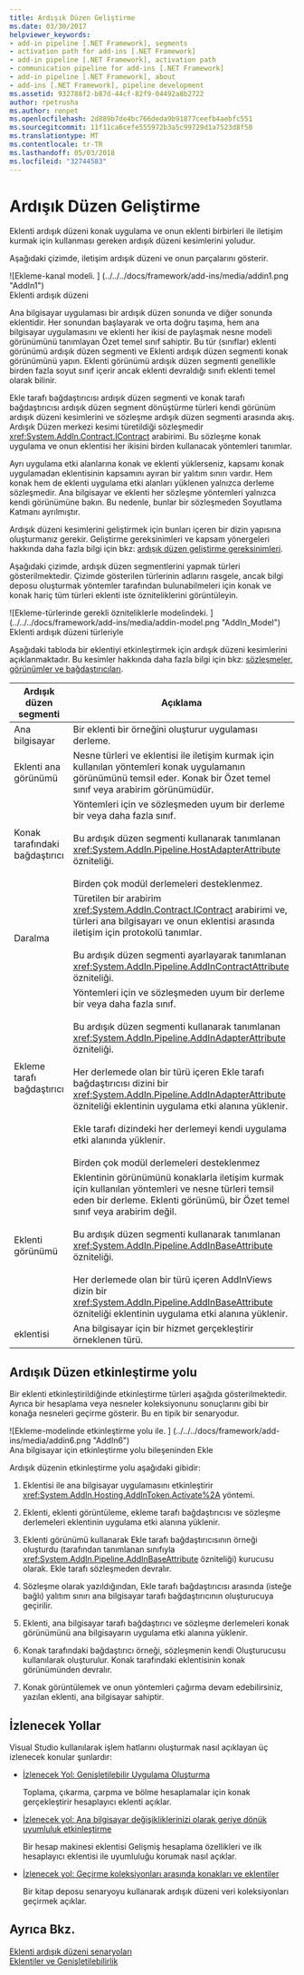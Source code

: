 ```yaml
---
title: Ardışık Düzen Geliştirme
ms.date: 03/30/2017
helpviewer_keywords:
- add-in pipeline [.NET Framework], segments
- activation path for add-ins [.NET Framework]
- add-in pipeline [.NET Framework], activation path
- communication pipeline for add-ins [.NET Framework]
- add-in pipeline [.NET Framework], about
- add-ins [.NET Framework], pipeline development
ms.assetid: 932788f2-b87d-44cf-82f9-04492a8b2722
author: rpetrusha
ms.author: ronpet
ms.openlocfilehash: 2d889b7de4bc766deda9b91877ceefb4aebfc551
ms.sourcegitcommit: 11f11ca6cefe555972b3a5c99729d1a7523d8f50
ms.translationtype: MT
ms.contentlocale: tr-TR
ms.lasthandoff: 05/03/2018
ms.locfileid: "32744583"
---
```

# <a name="pipeline-development"></a>Ardışık Düzen Geliştirme
Eklenti ardışık düzeni konak uygulama ve onun eklenti birbirleri ile iletişim kurmak için kullanması gereken ardışık düzeni kesimlerini yoludur.  
  
 Aşağıdaki çizimde, iletişim ardışık düzeni ve onun parçalarını gösterir.  
  
 ![Ekleme&#45;kanal modeli. ] (../../../docs/framework/add-ins/media/addin1.png "AddIn1")  
Eklenti ardışık düzeni  
  
 Ana bilgisayar uygulaması bir ardışık düzen sonunda ve diğer sonunda eklentidir. Her sonundan başlayarak ve orta doğru taşıma, hem ana bilgisayar uygulamasını ve eklenti her ikisi de paylaşmak nesne modeli görünümünü tanımlayan Özet temel sınıf sahiptir. Bu tür (sınıflar) eklenti görünümü ardışık düzen segmenti ve Eklenti ardışık düzen segmenti konak görünümünü yapın. Eklenti görünümü ardışık düzen segmenti genellikle birden fazla soyut sınıf içerir ancak eklenti devraldığı sınıfı eklenti temel olarak bilinir.  
  
 Ekle tarafı bağdaştırıcısı ardışık düzen segmenti ve konak tarafı bağdaştırıcısı ardışık düzen segment dönüştürme türleri kendi görünüm ardışık düzeni kesimlerini ve sözleşme ardışık düzen segmenti arasında akış. Ardışık Düzen merkezi kesimi türetildiği sözleşmedir <xref:System.AddIn.Contract.IContract> arabirimi. Bu sözleşme konak uygulama ve onun eklentisi her ikisini birden kullanacak yöntemleri tanımlar.  
  
 Ayrı uygulama etki alanlarına konak ve eklenti yüklerseniz, kapsamı konak uygulamadan eklentisinin kapsamını ayıran bir yalıtım sınırı vardır. Hem konak hem de eklenti uygulama etki alanları yüklenen yalnızca derleme sözleşmedir. Ana bilgisayar ve eklenti her sözleşme yöntemleri yalnızca kendi görünümüne bakın. Bu nedenle, bunlar bir sözleşmeden Soyutlama Katmanı ayrılmıştır.  
  
 Ardışık düzeni kesimlerini geliştirmek için bunları içeren bir dizin yapısına oluşturmanız gerekir. Geliştirme gereksinimleri ve kapsam yönergeleri hakkında daha fazla bilgi için bkz: [ardışık düzen geliştirme gereksinimleri](http://msdn.microsoft.com/library/ef9fa986-e80b-43e1-868b-247f4c1d9da5).  
  
 Aşağıdaki çizimde, ardışık düzen segmentlerini yapmak türleri gösterilmektedir. Çizimde gösterilen türlerinin adlarını rasgele, ancak bilgi deposu oluşturmak yöntemler tarafından bulunabilmeleri için konak ve konak hariç tüm türleri eklenti iste özniteliklerini görüntüleyin.  
  
 ![Ekleme&#45;türlerinde gerekli özniteliklerle modelindeki. ] (../../../docs/framework/add-ins/media/addin-model.png "AddIn_Model")  
Eklenti ardışık düzeni türleriyle  
  
 Aşağıdaki tabloda bir eklentiyi etkinleştirmek için ardışık düzeni kesimlerini açıklanmaktadır. Bu kesimler hakkında daha fazla bilgi için bkz: [sözleşmeler, görünümler ve bağdaştırıcıları](http://msdn.microsoft.com/library/a6460173-9507-4b87-8c07-d4ee245d715c).  
  
|Ardışık düzen segmenti|Açıklama|  
|----------------------|-----------------|  
|Ana bilgisayar|Bir eklenti bir örneğini oluşturur uygulaması derleme.|  
|Eklenti ana görünümü|Nesne türleri ve eklentisi ile iletişim kurmak için kullanılan yöntemleri konak uygulamanın görünümünü temsil eder. Konak bir Özet temel sınıf veya arabirim görünümüdür.|  
|Konak tarafındaki bağdaştırıcı|Yöntemleri için ve sözleşmeden uyum bir derleme bir veya daha fazla sınıf.<br /><br /> Bu ardışık düzen segmenti kullanarak tanımlanan <xref:System.AddIn.Pipeline.HostAdapterAttribute> özniteliği.<br /><br /> Birden çok modül derlemeleri desteklenmez.|  
|Daralma|Türetilen bir arabirim <xref:System.AddIn.Contract.IContract> arabirimi ve, türleri ana bilgisayarı ve onun eklentisi arasında iletişim için protokolü tanımlar.<br /><br /> Bu ardışık düzen segmenti ayarlayarak tanımlanan <xref:System.AddIn.Pipeline.AddInContractAttribute> özniteliği.|  
|Ekleme tarafı bağdaştırıcı|Yöntemleri için ve sözleşmeden uyum bir derleme bir veya daha fazla sınıf.<br /><br /> Bu ardışık düzen segmenti kullanarak tanımlanan <xref:System.AddIn.Pipeline.AddInAdapterAttribute> özniteliği.<br /><br /> Her derlemede olan bir türü içeren Ekle tarafı bağdaştırıcısı dizini bir <xref:System.AddIn.Pipeline.AddInAdapterAttribute> özniteliği eklentinin uygulama etki alanına yüklenir.<br /><br /> Ekle tarafı dizindeki her derlemeyi kendi uygulama etki alanında yüklenir.<br /><br /> Birden çok modül derlemeleri desteklenmez|  
|Eklenti görünümü|Eklentinin görünümünü konaklarla iletişim kurmak için kullanılan yöntemleri ve nesne türleri temsil eden bir derleme. Eklenti görünümü, bir Özet temel sınıf veya arabirim değil.<br /><br /> Bu ardışık düzen segmenti kullanarak tanımlanan <xref:System.AddIn.Pipeline.AddInBaseAttribute> özniteliği.<br /><br /> Her derlemede olan bir türü içeren AddInViews dizin bir <xref:System.AddIn.Pipeline.AddInBaseAttribute> özniteliği eklentinin uygulama etki alanına yüklenir.|  
|eklentisi|Ana bilgisayar için bir hizmet gerçekleştirir örneklenen türü.|  
  
## <a name="pipeline-activation-path"></a>Ardışık Düzen etkinleştirme yolu  
 Bir eklenti etkinleştirildiğinde etkinleştirme türleri aşağıda gösterilmektedir. Ayrıca bir hesaplama veya nesneler koleksiyonunu sonuçlarını gibi bir konağa nesneleri geçirme gösterir. Bu en tipik bir senaryodur.  
  
 ![Ekleme&#45;modelinde etkinleştirme yolu ile. ] (../../../docs/framework/add-ins/media/addin6.png "AddIn6")  
Ana bilgisayar için etkinleştirme yolu bileşeninden Ekle  
  
 Ardışık düzenin etkinleştirme yolu aşağıdaki gibidir:  
  
1.  Eklentisi ile ana bilgisayar uygulamasını etkinleştirir <xref:System.AddIn.Hosting.AddInToken.Activate%2A> yöntemi.  
  
2.  Eklenti, eklenti görüntüleme, ekleme tarafı bağdaştırıcısı ve sözleşme derlemeleri eklentinin uygulama etki alanına yüklenir.  
  
3.  Eklenti görünümü kullanarak Ekle tarafı bağdaştırıcısının örneği oluşturdu (tarafından tanımlanan sınıfıyla <xref:System.AddIn.Pipeline.AddInBaseAttribute> özniteliği) kurucusu olarak. Ekle tarafı sözleşmeden devralır.  
  
4.  Sözleşme olarak yazıldığından, Ekle tarafı bağdaştırıcısı arasında (isteğe bağlı) yalıtım sınırı ana bilgisayar tarafı bağdaştırıcının oluşturucuya geçirilir.  
  
5.  Eklenti, ana bilgisayar tarafı bağdaştırıcı ve sözleşme derlemeleri konak görünümünü ana bilgisayarın uygulama etki alanına yüklenir.  
  
6.  Konak tarafındaki bağdaştırıcı örneği, sözleşmenin kendi Oluşturucusu kullanılarak oluşturulur. Konak tarafındaki eklentisinin konak görünümünden devralır.  
  
7.  Konak görüntülemek ve onun yöntemleri çağırma devam edebilirsiniz, yazılan eklenti, ana bilgisayar sahiptir.  
  
## <a name="walkthroughs"></a>İzlenecek Yollar  
 Visual Studio kullanılarak işlem hatlarını oluşturmak nasıl açıklayan üç izlenecek konular şunlardır:  
  
-   [İzlenecek Yol: Genişletilebilir Uygulama Oluşturma](../../../docs/framework/add-ins/walkthrough-create-extensible-app.md)  
  
     Toplama, çıkarma, çarpma ve bölme hesaplamalar için konak gerçekleştirir hesaplayıcı eklenti açıklar.  
  
-   [İzlenecek yol: Ana bilgisayar değişikliklerinizi olarak geriye dönük uyumluluk etkinleştirme](http://msdn.microsoft.com/library/6fa15bb5-8f04-407d-bd7d-675dc043c848)  
  
     Bir hesap makinesi eklentisi Gelişmiş hesaplama özellikleri ve ilk hesaplayıcı eklentisi ile uyumluluğu korumak nasıl açıklar.  
  
-   [İzlenecek yol: Geçirme koleksiyonları arasında konakları ve eklentiler](http://msdn.microsoft.com/library/b532c604-548e-4fab-b11c-377257dd0ee5)  
  
     Bir kitap deposu senaryoyu kullanarak ardışık düzeni veri koleksiyonları geçirmek açıklar.  
  
## <a name="see-also"></a>Ayrıca Bkz.  
 [Eklenti ardışık düzeni senaryoları](http://msdn.microsoft.com/library/feb70e0b-8734-494c-aeaf-b567f014043e)  
 [Eklentiler ve Genişletilebilirlik](../../../docs/framework/add-ins/index.md)
